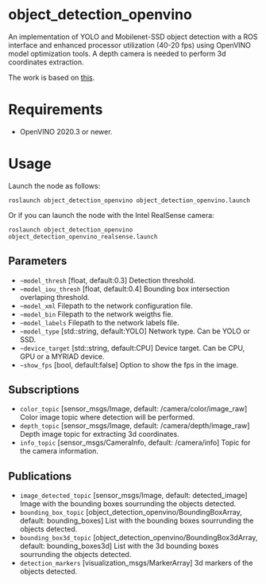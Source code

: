 object_detection_openvino
========================

An implementation of YOLO and Mobilenet-SSD object detection with a ROS interface and enhanced processor utilization (40-20 fps) using OpenVINO model optimization tools. 
A depth camera is needed to perform 3d coordinates extraction.

The work is based on [this](https://github.com/PINTO0309/OpenVINO-YoloV3).

Requirements
============
* OpenVINO 2020.3 or newer.

Usage
=====

Launch the node as follows:
```
roslaunch object_detection_openvino object_detection_openvino.launch
```

Or if you can launch the node with the Intel RealSense camera:
```
roslaunch object_detection_openvino object_detection_openvino_realsense.launch
```

Parameters
----------
 * ```~model_thresh```
  [float, default:0.3]
  Detection threshold.
 * ```~model_iou_thresh```
  [float, default:0.4]
  Bounding box intersection overlaping threshold.
 * ```~model_xml```
  Filepath to the network configuration file.
 * ```~model_bin```
  Filepath to the network weigths fie.
 * ```~model_labels```
  Filepath to the network labels file.
 * ```~model_type```
  [std::string, default:YOLO]
  Network type. Can be YOLO or SSD.
 * ```~device_target```
  [std::string, default:CPU]
  Device target. Can be CPU, GPU or a MYRIAD device.
 * ```~show_fps```
  [bool, default:false]
  Option to show the fps in the image.

Subscriptions
----------
 * ```color_topic```
  [sensor_msgs/Image, default: /camera/color/image_raw]
  Color image topic where detection will be performed.
 * ```depth_topic```
  [sensor_msgs/Image, default: /camera/depth/image_raw]
  Depth image topic for extracting 3d coordinates.
 * ```info_topic```
  [sensor_msgs/CameraInfo, default: /camera/info]
  Topic for the camera information.
 
Publications
----------
 * ```image_detected_topic```
  [sensor_msgs/Image, default: detected_image]
  Image with the bounding boxes sourrunding the objects detected.
 * ```bounding_box_topic```
  [object_detection_openvino/BoundingBoxArray, default: bounding_boxes]
  List with the bounding boxes sourrunding the objects detected.
 * ```bounding_box3d_topic```
  [object_detection_openvino/BoundingBox3dArray, default: bounding_boxes3d]
  List with the 3d bounding boxes sourrunding the objects detected.
 * ```detection_markers```
  [visualization_msgs/MarkerArray]
  3d markers of the objects detected.
